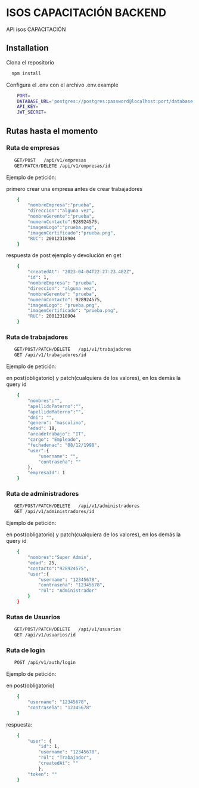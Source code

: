 # ISOS CAPACITACIÓN BACKEND

API isos CAPACITACIÓN



## Installation

Clona el repositorio

```bash
  npm install
```
Configura el .env con el archivo .env.example

```bash
    PORT=
    DATABASE_URL='postgres://postgres:password@localhost:port/database'
    API_KEY=
    JWT_SECRET=
```


    
## Rutas hasta el momento

### Ruta de empresas

```bash
   GET/POST   /api/v1/empresas
   GET/PATCH/DELETE /api/v1/empresas/id
```
Ejemplo de petición:

primero crear una empresa antes de crear trabajadores

```bash
    {
        "nombreEmpresa":"prueba",
        "direccion":"alguna vez",
        "nombreGerente":"prueba",
        "numeroContacto":928924575,
        "imagenLogo":"prueba.png",
        "imagenCertificado":"prueba.png",
        "RUC": 20012318904
    }
```
respuesta de post ejemplo y devolución en get

```bash
    {
        "createdAt": "2023-04-04T22:27:23.482Z",
        "id": 1,
        "nombreEmpresa": "prueba",
        "direccion": "alguna vez",
        "nombreGerente": "prueba",
        "numeroContacto": 928924575,
        "imagenLogo": "prueba.png",
        "imagenCertificado": "prueba.png",
        "RUC": 20012318904
    }
```



### Ruta de trabajadores
```bash
   GET/POST/PATCH/DELETE   /api/v1/trabajadores
   GET /api/v1/trabajadores/id
```
Ejemplo de petición:

en post(obligatorio) y patch(cualquiera de los valores), en los demás la query id

```bash
    {
        "nombres":"",
        "apellidoPaterno":"",
        "apellidoMaterno":"",
        "dni": "",
        "genero": "masculino", 
        "edad": 18,
        "areadetrabajo": "IT",
        "cargo": "Empleado",
        "fechadenac": "08/12/1998",
        "user":{
            "username": "",
            "contraseña": ""
        },
        "empresaId": 1
    }
```


### Ruta de administradores

```bash
   GET/POST/PATCH/DELETE   /api/v1/administradores
   GET /api/v1/administradores/id
```

Ejemplo de petición:

en post(obligatorio) y patch(cualquiera de los valores), en los demás la query id

```bash
    {
        "nombres":"Super Admin",
        "edad": 25,
        "contacto":"928924575",
        "user":{
            "username": "12345678",
            "contraseña": "12345678",
            "rol": "Administrador"
        }
    }
```

### Rutas de Usuarios

```bash
   GET/POST/PATCH/DELETE   /api/v1/usuarios
   GET /api/v1/usuarios/id
```

### Ruta de login
```bash
   POST /api/v1/auth/login   
```
Ejemplo de petición:

en post(obligatorio)

```bash
    {
        "username": "12345678",
        "contraseña": "12345678"
    }

```
respuesta:

```bash
    {
        "user": {
            "id": 1,
            "username": "12345678",
            "rol": "Trabajador",
            "createdAt": ""
            },
        "token": ""
    }

```